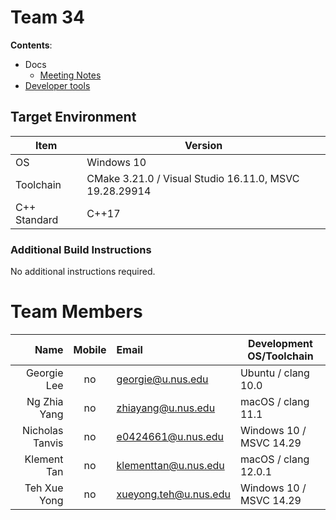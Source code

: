 # Team 34

**Contents**:

* Docs
  * [Meeting Notes](docs/meeting-notes)
* [Developer tools](Team34/Code34/contrib/devtools)

## Target Environment

Item | Version
-|-
OS | Windows 10
Toolchain | CMake 3.21.0 / Visual Studio 16.11.0, MSVC 19.28.29914
C++ Standard | C++17

### Additional Build Instructions

No additional instructions required.

# Team Members

Name | Mobile | Email | Development OS/Toolchain
-:|:-:|:-|-|
Georgie Lee | no | georgie@u.nus.edu | Ubuntu / clang 10.0
Ng Zhia Yang | no | zhiayang@u.nus.edu | macOS / clang 11.1
Nicholas Tanvis | no | e0424661@u.nus.edu | Windows 10 / MSVC 14.29
Klement Tan | no | klementtan@u.nus.edu | macOS / clang 12.0.1
Teh Xue Yong | no | xueyong.teh@u.nus.edu | Windows 10 / MSVC 14.29
